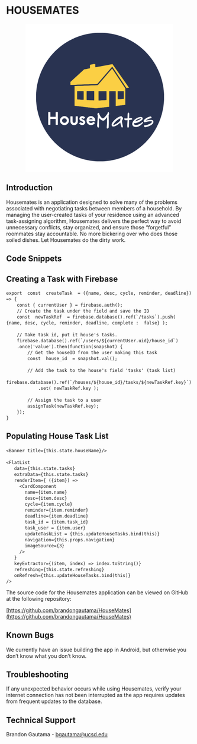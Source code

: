 # HOUSEMATES

<img src="./src/assets/HouseMates_Logo_Circle_01.png"
     alt="Logo"
     width="400"
     height="400"
     style= "margin: 10px auto 20px; display: block; height: 100; width: 100;"     
/>

## Introduction

Housemates is an application designed to solve many of the problems associated with negotiating tasks between members of a household. By managing the user-created tasks of your residence using an advanced task-assigning algorithm, Housemates delivers the perfect way to avoid unnecessary conflicts, stay organized, and ensure those “forgetful” roommates stay accountable. No more bickering over who does those soiled dishes. Let Housemates do the dirty work.

## Code Snippets

## Creating a Task with Firebase
```
export  const  createTask  = ({name, desc, cycle, reminder, deadline}) => {
	const { currentUser } = firebase.auth();
	// Create the task under the field and save the ID
	const  newTaskRef  = firebase.database().ref(`/tasks`).push( {name, desc, cycle, reminder, deadline, complete :  false} );

	// Take task id, put it house's tasks.
	firebase.database().ref(`/users/${currentUser.uid}/house_id`)
	.once('value').then(function(snapshot) {
		// Get the houseID from the user making this task
		const  house_id  = snapshot.val();

		// Add the task to the house's field 'tasks' (task list)
		firebase.database().ref(`/houses/${house_id}/tasks/${newTaskRef.key}`)
			.set( newTaskRef.key );

		// Assign the task to a user
		assignTask(newTaskRef.key);
	});
}
```


## Populating House Task List

 ```
<Banner title={this.state.houseName}/>

<FlatList
    data={this.state.tasks}
    extraData={this.state.tasks}
    renderItem={ ({item}) =>
      <CardComponent
        name={item.name}
        desc={item.desc}
        cycle={item.cycle}
        reminder={item.reminder}
        deadline={item.deadline}
        task_id = {item.task_id}
        task_user = {item.user}
        updateTaskList = {this.updateHouseTasks.bind(this)}
        navigation={this.props.navigation}
        imageSource={3}
      />
    }
    keyExtractor={(item, index) => index.toString()}
    refreshing={this.state.refreshing}
    onRefresh={this.updateHouseTasks.bind(this)}
/>
```

The source code for the Housemates application can be viewed on GitHub at the following repository:

[https://github.com/brandongautama/HouseMates](https://github.com/brandongautama/HouseMates)


## Known Bugs

We currently have an issue building the app in Android, but otherwise you don’t know what you don’t know.

## Troubleshooting

If any unexpected behavior occurs while using Housemates, verify your internet connection has not been interrupted as the app requires updates from frequent updates to the database.

## Technical Support

Brandon Gautama - [bgautama@ucsd.edu](mailto:bgautama@ucsd.edu)
